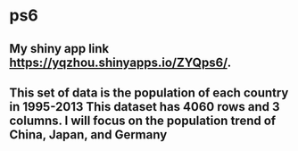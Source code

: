 # ps6
## My shiny app link https://yqzhou.shinyapps.io/ZYQps6/.
## This set of data is the population of each country in 1995-2013 This dataset has 4060 rows and 3 columns. I will focus on the population trend of China, Japan, and Germany
